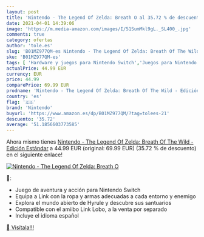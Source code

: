 ```yaml
---
layout: post
title: 'Nintendo - The Legend Of Zelda: Breath O al 35.72 % de descuento'
date: 2021-04-01 14:39:06
image: 'https://m.media-amazon.com/images/I/51SumMkl9gL._SL400_.jpg'
comments: true
category: ofertas
author: 'tole.es'
slug: 'B01MZ977QM-es Nintendo - The Legend Of Zelda: Breath Of The Wild -...'
sku: 'B01MZ977QM-es'
tags: [ 'Hardware y juegos para Nintendo Switch','Juegos para Nintendo Switch','Sistemas precursores y micro consolas','Videojuegos','nintendo', ]
actualPrice: 44.99 EUR
currency: EUR
price: 44.99
comparePrice: 69.99 EUR
prodname: 'Nintendo - The Legend Of Zelda: Breath Of The Wild - Edición Estándar'
country: 'es'
flag: '🇪🇸'
brand: 'Nintendo'
buyurl: 'https://www.amazon.es/dp/B01MZ977QM/?tag=tolees-21'
descuento: '35.72'
average: '51.1856603773585'
---
```


Ahora mismo tienes [Nintendo - The Legend Of Zelda: Breath Of The Wild - Edición Estándar](https://www.amazon.es/dp/B01MZ977QM/?tag=tolees-21) a 44.99 EUR (original: 69.99 EUR) (35.72 %  de descuento) en el siguiente enlace!

[![Nintendo - The Legend Of Zelda: Breath O](https://m.media-amazon.com/images/I/51SumMkl9gL._SL400_.jpg)](https://www.amazon.es/dp/B01MZ977QM/?tag=tolees-21)

🔎:

- Juego de aventura y acción para Nintendo Switch
- Equipa a Link con la ropa y armas adecuadas a cada entorno y enemigo
- Explora el mundo abierto de Hyrule y descubre sus santuarios
- Compatible con el amiibo Link Lobo, a la venta por separado
- Incluye el idioma español

[🛒 Visítala!!!](https://www.amazon.es/dp/B01MZ977QM/?tag=tolees-21)
